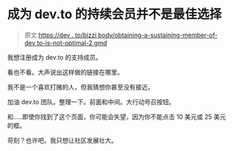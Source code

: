 # 成为 dev.to 的持续会员并不是最佳选择

> 原文:[https://dev . to/bizzi body/obtaining-a-sustaining-member-of-dev to-is-not-optimal-2 gmd](https://dev.to/bizzibody/becoming-a-sustaining-member-of-devto-is-not-optimal-2gmd)

我想注册成为 dev.to 的支持成员。

看也不看。大声说出这样做的链接在哪里。

我不是一个喜欢打赌的人，但我猜想你甚至没有接近。

加油 dev.to 团队。整理一下。前面和中间。大行动号召按钮。

和.....即使你找到了这个页面，你可能会失望，因为你不能点击 10 美元或 25 美元的框。

苛刻？也许吧。我只想让社区发展壮大。